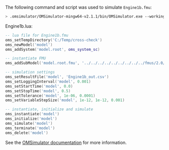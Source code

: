 The following command and script was used to simulate `Engine1b.fmu`:
```bash
> .omsimulator/OMSimulator-mingw64-v2.1.1/bin/OMSimulator.exe --workingDir=results/2.0/me/win64/OMSimulator/v2.1.1/Dymola/2019FD01/Engine1b --stripRoot=true --skipCSVHeader=true --addParametersToCSV=true --suppressPath=true --timeout=60 Engine1b.lua
```

Engine1b.lua:
```lua
-- lua file for Engine1b.fmu
oms_setTempDirectory('C:/Temp/cross-check')
oms_newModel('model')
oms_addSystem('model.root', oms_system_sc)

-- instantiate FMU
oms_addSubModel('model.root.fmu', '../../../../../../../../../fmus/2.0/me/win64/Dymola/2019FD01/Engine1b/Engine1b.fmu')

-- simulation settings
oms_setResultFile('model', 'Engine1b_out.csv')
oms_setLoggingInterval('model', 0.001)
oms_setStartTime('model', 0.0)
oms_setStopTime('model', 0.5)
oms_setTolerance('model', 1e-06, 0.0001)
oms_setVariableStepSize('model', 1e-12, 1e-12, 0.001)

-- instantiate, initialize and simulate
oms_instantiate('model')
oms_initialize('model')
oms_simulate('model')
oms_terminate('model')
oms_delete('model')
```
See the [OMSimulator documentation](https://openmodelica.org/doc/OMSimulator/master/html/index.html) for more information.

